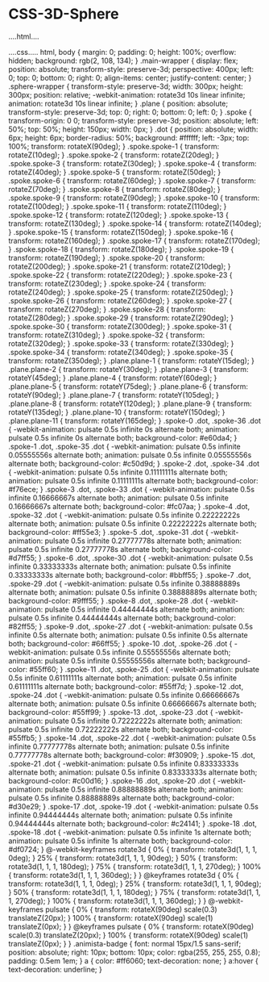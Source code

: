 # CSS-3D-Sphere
....html....
<!DOCTYPE html>
<html>
  <head>
    <meta charset="utf-8">
    <meta name="viewport" content="width=device-width">
    <title>repl.it</title>
    <link href="style.css" rel="stylesheet" type="text/css" />
  </head>
  <body>
    <script src="script.js"></script>
    <div class="main-wrapper">
  <div class="sphere-wrapper">
    <div class="plane plane-1">
      <div class="spoke spoke-1">
        <div class="dot"></div>
      </div>
      <div class="spoke spoke-2">
        <div class="dot"></div>
      </div>
      <div class="spoke spoke-3">
        <div class="dot"></div>
      </div>
      <div class="spoke spoke-4">
        <div class="dot"></div>
      </div>
      <div class="spoke spoke-5">
        <div class="dot"></div>
      </div>
      <div class="spoke spoke-6">
        <div class="dot"></div>
      </div>
      <div class="spoke spoke-7">
        <div class="dot"></div>
      </div>
      <div class="spoke spoke-8">
        <div class="dot"></div>
      </div>
      <div class="spoke spoke-9">
        <div class="dot"></div>
      </div>
      <div class="spoke spoke-10">
        <div class="dot"></div>
      </div>
      <div class="spoke spoke-11">
        <div class="dot"></div>
      </div>
      <div class="spoke spoke-12">
        <div class="dot"></div>
      </div>
      <div class="spoke spoke-13">
        <div class="dot"></div>
      </div>
      <div class="spoke spoke-14">
        <div class="dot"></div>
      </div>
      <div class="spoke spoke-15">
        <div class="dot"></div>
      </div>
      <div class="spoke spoke-16">
        <div class="dot"></div>
      </div>
      <div class="spoke spoke-17">
        <div class="dot"></div>
      </div>
      <div class="spoke spoke-18">
        <div class="dot"></div>
      </div>
      <div class="spoke spoke-19">
        <div class="dot"></div>
      </div>
      <div class="spoke spoke-20">
        <div class="dot"></div>
      </div>
      <div class="spoke spoke-21">
        <div class="dot"></div>
      </div>
      <div class="spoke spoke-22">
        <div class="dot"></div>
      </div>
      <div class="spoke spoke-23">
        <div class="dot"></div>
      </div>
      <div class="spoke spoke-24">
        <div class="dot"></div>
      </div>
      <div class="spoke spoke-25">
        <div class="dot"></div>
      </div>
      <div class="spoke spoke-26">
        <div class="dot"></div>
      </div>
      <div class="spoke spoke-27">
        <div class="dot"></div>
      </div>
      <div class="spoke spoke-28">
        <div class="dot"></div>
      </div>
      <div class="spoke spoke-29">
        <div class="dot"></div>
      </div>
      <div class="spoke spoke-30">
        <div class="dot"></div>
      </div>
      <div class="spoke spoke-31">
        <div class="dot"></div>
      </div>
      <div class="spoke spoke-32">
        <div class="dot"></div>
      </div>
      <div class="spoke spoke-33">
        <div class="dot"></div>
      </div>
      <div class="spoke spoke-34">
        <div class="dot"></div>
      </div>
      <div class="spoke spoke-35">
        <div class="dot"></div>
      </div>
      <div class="spoke spoke-36">
        <div class="dot"></div>
      </div>
    </div>
    <div class="plane plane-2">
      <div class="spoke spoke-1">
        <div class="dot"></div>
      </div>
      <div class="spoke spoke-2">
        <div class="dot"></div>
      </div>
      <div class="spoke spoke-3">
        <div class="dot"></div>
      </div>
      <div class="spoke spoke-4">
        <div class="dot"></div>
      </div>
      <div class="spoke spoke-5">
        <div class="dot"></div>
      </div>
      <div class="spoke spoke-6">
        <div class="dot"></div>
      </div>
      <div class="spoke spoke-7">
        <div class="dot"></div>
      </div>
      <div class="spoke spoke-8">
        <div class="dot"></div>
      </div>
      <div class="spoke spoke-9">
        <div class="dot"></div>
      </div>
      <div class="spoke spoke-10">
        <div class="dot"></div>
      </div>
      <div class="spoke spoke-11">
        <div class="dot"></div>
      </div>
      <div class="spoke spoke-12">
        <div class="dot"></div>
      </div>
      <div class="spoke spoke-13">
        <div class="dot"></div>
      </div>
      <div class="spoke spoke-14">
        <div class="dot"></div>
      </div>
      <div class="spoke spoke-15">
        <div class="dot"></div>
      </div>
      <div class="spoke spoke-16">
        <div class="dot"></div>
      </div>
      <div class="spoke spoke-17">
        <div class="dot"></div>
      </div>
      <div class="spoke spoke-18">
        <div class="dot"></div>
      </div>
      <div class="spoke spoke-19">
        <div class="dot"></div>
      </div>
      <div class="spoke spoke-20">
        <div class="dot"></div>
      </div>
      <div class="spoke spoke-21">
        <div class="dot"></div>
      </div>
      <div class="spoke spoke-22">
        <div class="dot"></div>
      </div>
      <div class="spoke spoke-23">
        <div class="dot"></div>
      </div>
      <div class="spoke spoke-24">
        <div class="dot"></div>
      </div>
      <div class="spoke spoke-25">
        <div class="dot"></div>
      </div>
      <div class="spoke spoke-26">
        <div class="dot"></div>
      </div>
      <div class="spoke spoke-27">
        <div class="dot"></div>
      </div>
      <div class="spoke spoke-28">
        <div class="dot"></div>
      </div>
      <div class="spoke spoke-29">
        <div class="dot"></div>
      </div>
      <div class="spoke spoke-30">
        <div class="dot"></div>
      </div>
      <div class="spoke spoke-31">
        <div class="dot"></div>
      </div>
      <div class="spoke spoke-32">
        <div class="dot"></div>
      </div>
      <div class="spoke spoke-33">
        <div class="dot"></div>
      </div>
      <div class="spoke spoke-34">
        <div class="dot"></div>
      </div>
      <div class="spoke spoke-35">
        <div class="dot"></div>
      </div>
      <div class="spoke spoke-36">
        <div class="dot"></div>
      </div>
    </div>
    <div class="plane plane-3">
      <div class="spoke spoke-1">
        <div class="dot"></div>
      </div>
      <div class="spoke spoke-2">
        <div class="dot"></div>
      </div>
      <div class="spoke spoke-3">
        <div class="dot"></div>
      </div>
      <div class="spoke spoke-4">
        <div class="dot"></div>
      </div>
      <div class="spoke spoke-5">
        <div class="dot"></div>
      </div>
      <div class="spoke spoke-6">
        <div class="dot"></div>
      </div>
      <div class="spoke spoke-7">
        <div class="dot"></div>
      </div>
      <div class="spoke spoke-8">
        <div class="dot"></div>
      </div>
      <div class="spoke spoke-9">
        <div class="dot"></div>
      </div>
      <div class="spoke spoke-10">
        <div class="dot"></div>
      </div>
      <div class="spoke spoke-11">
        <div class="dot"></div>
      </div>
      <div class="spoke spoke-12">
        <div class="dot"></div>
      </div>
      <div class="spoke spoke-13">
        <div class="dot"></div>
      </div>
      <div class="spoke spoke-14">
        <div class="dot"></div>
      </div>
      <div class="spoke spoke-15">
        <div class="dot"></div>
      </div>
      <div class="spoke spoke-16">
        <div class="dot"></div>
      </div>
      <div class="spoke spoke-17">
        <div class="dot"></div>
      </div>
      <div class="spoke spoke-18">
        <div class="dot"></div>
      </div>
      <div class="spoke spoke-19">
        <div class="dot"></div>
      </div>
      <div class="spoke spoke-20">
        <div class="dot"></div>
      </div>
      <div class="spoke spoke-21">
        <div class="dot"></div>
      </div>
      <div class="spoke spoke-22">
        <div class="dot"></div>
      </div>
      <div class="spoke spoke-23">
        <div class="dot"></div>
      </div>
      <div class="spoke spoke-24">
        <div class="dot"></div>
      </div>
      <div class="spoke spoke-25">
        <div class="dot"></div>
      </div>
      <div class="spoke spoke-26">
        <div class="dot"></div>
      </div>
      <div class="spoke spoke-27">
        <div class="dot"></div>
      </div>
      <div class="spoke spoke-28">
        <div class="dot"></div>
      </div>
      <div class="spoke spoke-29">
        <div class="dot"></div>
      </div>
      <div class="spoke spoke-30">
        <div class="dot"></div>
      </div>
      <div class="spoke spoke-31">
        <div class="dot"></div>
      </div>
      <div class="spoke spoke-32">
        <div class="dot"></div>
      </div>
      <div class="spoke spoke-33">
        <div class="dot"></div>
      </div>
      <div class="spoke spoke-34">
        <div class="dot"></div>
      </div>
      <div class="spoke spoke-35">
        <div class="dot"></div>
      </div>
      <div class="spoke spoke-36">
        <div class="dot"></div>
      </div>
    </div>
    <div class="plane plane-4">
      <div class="spoke spoke-1">
        <div class="dot"></div>
      </div>
      <div class="spoke spoke-2">
        <div class="dot"></div>
      </div>
      <div class="spoke spoke-3">
        <div class="dot"></div>
      </div>
      <div class="spoke spoke-4">
        <div class="dot"></div>
      </div>
      <div class="spoke spoke-5">
        <div class="dot"></div>
      </div>
      <div class="spoke spoke-6">
        <div class="dot"></div>
      </div>
      <div class="spoke spoke-7">
        <div class="dot"></div>
      </div>
      <div class="spoke spoke-8">
        <div class="dot"></div>
      </div>
      <div class="spoke spoke-9">
        <div class="dot"></div>
      </div>
      <div class="spoke spoke-10">
        <div class="dot"></div>
      </div>
      <div class="spoke spoke-11">
        <div class="dot"></div>
      </div>
      <div class="spoke spoke-12">
        <div class="dot"></div>
      </div>
      <div class="spoke spoke-13">
        <div class="dot"></div>
      </div>
      <div class="spoke spoke-14">
        <div class="dot"></div>
      </div>
      <div class="spoke spoke-15">
        <div class="dot"></div>
      </div>
      <div class="spoke spoke-16">
        <div class="dot"></div>
      </div>
      <div class="spoke spoke-17">
        <div class="dot"></div>
      </div>
      <div class="spoke spoke-18">
        <div class="dot"></div>
      </div>
      <div class="spoke spoke-19">
        <div class="dot"></div>
      </div>
      <div class="spoke spoke-20">
        <div class="dot"></div>
      </div>
      <div class="spoke spoke-21">
        <div class="dot"></div>
      </div>
      <div class="spoke spoke-22">
        <div class="dot"></div>
      </div>
      <div class="spoke spoke-23">
        <div class="dot"></div>
      </div>
      <div class="spoke spoke-24">
        <div class="dot"></div>
      </div>
      <div class="spoke spoke-25">
        <div class="dot"></div>
      </div>
      <div class="spoke spoke-26">
        <div class="dot"></div>
      </div>
      <div class="spoke spoke-27">
        <div class="dot"></div>
      </div>
      <div class="spoke spoke-28">
        <div class="dot"></div>
      </div>
      <div class="spoke spoke-29">
        <div class="dot"></div>
      </div>
      <div class="spoke spoke-30">
        <div class="dot"></div>
      </div>
      <div class="spoke spoke-31">
        <div class="dot"></div>
      </div>
      <div class="spoke spoke-32">
        <div class="dot"></div>
      </div>
      <div class="spoke spoke-33">
        <div class="dot"></div>
      </div>
      <div class="spoke spoke-34">
        <div class="dot"></div>
      </div>
      <div class="spoke spoke-35">
        <div class="dot"></div>
      </div>
      <div class="spoke spoke-36">
        <div class="dot"></div>
      </div>
    </div>
    <div class="plane plane-5">
      <div class="spoke spoke-1">
        <div class="dot"></div>
      </div>
      <div class="spoke spoke-2">
        <div class="dot"></div>
      </div>
      <div class="spoke spoke-3">
        <div class="dot"></div>
      </div>
      <div class="spoke spoke-4">
        <div class="dot"></div>
      </div>
      <div class="spoke spoke-5">
        <div class="dot"></div>
      </div>
      <div class="spoke spoke-6">
        <div class="dot"></div>
      </div>
      <div class="spoke spoke-7">
        <div class="dot"></div>
      </div>
      <div class="spoke spoke-8">
        <div class="dot"></div>
      </div>
      <div class="spoke spoke-9">
        <div class="dot"></div>
      </div>
      <div class="spoke spoke-10">
        <div class="dot"></div>
      </div>
      <div class="spoke spoke-11">
        <div class="dot"></div>
      </div>
      <div class="spoke spoke-12">
        <div class="dot"></div>
      </div>
      <div class="spoke spoke-13">
        <div class="dot"></div>
      </div>
      <div class="spoke spoke-14">
        <div class="dot"></div>
      </div>
      <div class="spoke spoke-15">
        <div class="dot"></div>
      </div>
      <div class="spoke spoke-16">
        <div class="dot"></div>
      </div>
      <div class="spoke spoke-17">
        <div class="dot"></div>
      </div>
      <div class="spoke spoke-18">
        <div class="dot"></div>
      </div>
      <div class="spoke spoke-19">
        <div class="dot"></div>
      </div>
      <div class="spoke spoke-20">
        <div class="dot"></div>
      </div>
      <div class="spoke spoke-21">
        <div class="dot"></div>
      </div>
      <div class="spoke spoke-22">
        <div class="dot"></div>
      </div>
      <div class="spoke spoke-23">
        <div class="dot"></div>
      </div>
      <div class="spoke spoke-24">
        <div class="dot"></div>
      </div>
      <div class="spoke spoke-25">
        <div class="dot"></div>
      </div>
      <div class="spoke spoke-26">
        <div class="dot"></div>
      </div>
      <div class="spoke spoke-27">
        <div class="dot"></div>
      </div>
      <div class="spoke spoke-28">
        <div class="dot"></div>
      </div>
      <div class="spoke spoke-29">
        <div class="dot"></div>
      </div>
      <div class="spoke spoke-30">
        <div class="dot"></div>
      </div>
      <div class="spoke spoke-31">
        <div class="dot"></div>
      </div>
      <div class="spoke spoke-32">
        <div class="dot"></div>
      </div>
      <div class="spoke spoke-33">
        <div class="dot"></div>
      </div>
      <div class="spoke spoke-34">
        <div class="dot"></div>
      </div>
      <div class="spoke spoke-35">
        <div class="dot"></div>
      </div>
      <div class="spoke spoke-36">
        <div class="dot"></div>
      </div>
    </div>
    <div class="plane plane-6">
      <div class="spoke spoke-1">
        <div class="dot"></div>
      </div>
      <div class="spoke spoke-2">
        <div class="dot"></div>
      </div>
      <div class="spoke spoke-3">
        <div class="dot"></div>
      </div>
      <div class="spoke spoke-4">
        <div class="dot"></div>
      </div>
      <div class="spoke spoke-5">
        <div class="dot"></div>
      </div>
      <div class="spoke spoke-6">
        <div class="dot"></div>
      </div>
      <div class="spoke spoke-7">
        <div class="dot"></div>
      </div>
      <div class="spoke spoke-8">
        <div class="dot"></div>
      </div>
      <div class="spoke spoke-9">
        <div class="dot"></div>
      </div>
      <div class="spoke spoke-10">
        <div class="dot"></div>
      </div>
      <div class="spoke spoke-11">
        <div class="dot"></div>
      </div>
      <div class="spoke spoke-12">
        <div class="dot"></div>
      </div>
      <div class="spoke spoke-13">
        <div class="dot"></div>
      </div>
      <div class="spoke spoke-14">
        <div class="dot"></div>
      </div>
      <div class="spoke spoke-15">
        <div class="dot"></div>
      </div>
      <div class="spoke spoke-16">
        <div class="dot"></div>
      </div>
      <div class="spoke spoke-17">
        <div class="dot"></div>
      </div>
      <div class="spoke spoke-18">
        <div class="dot"></div>
      </div>
      <div class="spoke spoke-19">
        <div class="dot"></div>
      </div>
      <div class="spoke spoke-20">
        <div class="dot"></div>
      </div>
      <div class="spoke spoke-21">
        <div class="dot"></div>
      </div>
      <div class="spoke spoke-22">
        <div class="dot"></div>
      </div>
      <div class="spoke spoke-23">
        <div class="dot"></div>
      </div>
      <div class="spoke spoke-24">
        <div class="dot"></div>
      </div>
      <div class="spoke spoke-25">
        <div class="dot"></div>
      </div>
      <div class="spoke spoke-26">
        <div class="dot"></div>
      </div>
      <div class="spoke spoke-27">
        <div class="dot"></div>
      </div>
      <div class="spoke spoke-28">
        <div class="dot"></div>
      </div>
      <div class="spoke spoke-29">
        <div class="dot"></div>
      </div>
      <div class="spoke spoke-30">
        <div class="dot"></div>
      </div>
      <div class="spoke spoke-31">
        <div class="dot"></div>
      </div>
      <div class="spoke spoke-32">
        <div class="dot"></div>
      </div>
      <div class="spoke spoke-33">
        <div class="dot"></div>
      </div>
      <div class="spoke spoke-34">
        <div class="dot"></div>
      </div>
      <div class="spoke spoke-35">
        <div class="dot"></div>
      </div>
      <div class="spoke spoke-36">
        <div class="dot"></div>
      </div>
    </div>
    <div class="plane plane-7">
      <div class="spoke spoke-1">
        <div class="dot"></div>
      </div>
      <div class="spoke spoke-2">
        <div class="dot"></div>
      </div>
      <div class="spoke spoke-3">
        <div class="dot"></div>
      </div>
      <div class="spoke spoke-4">
        <div class="dot"></div>
      </div>
      <div class="spoke spoke-5">
        <div class="dot"></div>
      </div>
      <div class="spoke spoke-6">
        <div class="dot"></div>
      </div>
      <div class="spoke spoke-7">
        <div class="dot"></div>
      </div>
      <div class="spoke spoke-8">
        <div class="dot"></div>
      </div>
      <div class="spoke spoke-9">
        <div class="dot"></div>
      </div>
      <div class="spoke spoke-10">
        <div class="dot"></div>
      </div>
      <div class="spoke spoke-11">
        <div class="dot"></div>
      </div>
      <div class="spoke spoke-12">
        <div class="dot"></div>
      </div>
      <div class="spoke spoke-13">
        <div class="dot"></div>
      </div>
      <div class="spoke spoke-14">
        <div class="dot"></div>
      </div>
      <div class="spoke spoke-15">
        <div class="dot"></div>
      </div>
      <div class="spoke spoke-16">
        <div class="dot"></div>
      </div>
      <div class="spoke spoke-17">
        <div class="dot"></div>
      </div>
      <div class="spoke spoke-18">
        <div class="dot"></div>
      </div>
      <div class="spoke spoke-19">
        <div class="dot"></div>
      </div>
      <div class="spoke spoke-20">
        <div class="dot"></div>
      </div>
      <div class="spoke spoke-21">
        <div class="dot"></div>
      </div>
      <div class="spoke spoke-22">
        <div class="dot"></div>
      </div>
      <div class="spoke spoke-23">
        <div class="dot"></div>
      </div>
      <div class="spoke spoke-24">
        <div class="dot"></div>
      </div>
      <div class="spoke spoke-25">
        <div class="dot"></div>
      </div>
      <div class="spoke spoke-26">
        <div class="dot"></div>
      </div>
      <div class="spoke spoke-27">
        <div class="dot"></div>
      </div>
      <div class="spoke spoke-28">
        <div class="dot"></div>
      </div>
      <div class="spoke spoke-29">
        <div class="dot"></div>
      </div>
      <div class="spoke spoke-30">
        <div class="dot"></div>
      </div>
      <div class="spoke spoke-31">
        <div class="dot"></div>
      </div>
      <div class="spoke spoke-32">
        <div class="dot"></div>
      </div>
      <div class="spoke spoke-33">
        <div class="dot"></div>
      </div>
      <div class="spoke spoke-34">
        <div class="dot"></div>
      </div>
      <div class="spoke spoke-35">
        <div class="dot"></div>
      </div>
      <div class="spoke spoke-36">
        <div class="dot"></div>
      </div>
    </div>
    <div class="plane plane-8">
      <div class="spoke spoke-1">
        <div class="dot"></div>
      </div>
      <div class="spoke spoke-2">
        <div class="dot"></div>
      </div>
      <div class="spoke spoke-3">
        <div class="dot"></div>
      </div>
      <div class="spoke spoke-4">
        <div class="dot"></div>
      </div>
      <div class="spoke spoke-5">
        <div class="dot"></div>
      </div>
      <div class="spoke spoke-6">
        <div class="dot"></div>
      </div>
      <div class="spoke spoke-7">
        <div class="dot"></div>
      </div>
      <div class="spoke spoke-8">
        <div class="dot"></div>
      </div>
      <div class="spoke spoke-9">
        <div class="dot"></div>
      </div>
      <div class="spoke spoke-10">
        <div class="dot"></div>
      </div>
      <div class="spoke spoke-11">
        <div class="dot"></div>
      </div>
      <div class="spoke spoke-12">
        <div class="dot"></div>
      </div>
      <div class="spoke spoke-13">
        <div class="dot"></div>
      </div>
      <div class="spoke spoke-14">
        <div class="dot"></div>
      </div>
      <div class="spoke spoke-15">
        <div class="dot"></div>
      </div>
      <div class="spoke spoke-16">
        <div class="dot"></div>
      </div>
      <div class="spoke spoke-17">
        <div class="dot"></div>
      </div>
      <div class="spoke spoke-18">
        <div class="dot"></div>
      </div>
      <div class="spoke spoke-19">
        <div class="dot"></div>
      </div>
      <div class="spoke spoke-20">
        <div class="dot"></div>
      </div>
      <div class="spoke spoke-21">
        <div class="dot"></div>
      </div>
      <div class="spoke spoke-22">
        <div class="dot"></div>
      </div>
      <div class="spoke spoke-23">
        <div class="dot"></div>
      </div>
      <div class="spoke spoke-24">
        <div class="dot"></div>
      </div>
      <div class="spoke spoke-25">
        <div class="dot"></div>
      </div>
      <div class="spoke spoke-26">
        <div class="dot"></div>
      </div>
      <div class="spoke spoke-27">
        <div class="dot"></div>
      </div>
      <div class="spoke spoke-28">
        <div class="dot"></div>
      </div>
      <div class="spoke spoke-29">
        <div class="dot"></div>
      </div>
      <div class="spoke spoke-30">
        <div class="dot"></div>
      </div>
      <div class="spoke spoke-31">
        <div class="dot"></div>
      </div>
      <div class="spoke spoke-32">
        <div class="dot"></div>
      </div>
      <div class="spoke spoke-33">
        <div class="dot"></div>
      </div>
      <div class="spoke spoke-34">
        <div class="dot"></div>
      </div>
      <div class="spoke spoke-35">
        <div class="dot"></div>
      </div>
      <div class="spoke spoke-36">
        <div class="dot"></div>
      </div>
    </div>
    <div class="plane plane-9">
      <div class="spoke spoke-1">
        <div class="dot"></div>
      </div>
      <div class="spoke spoke-2">
        <div class="dot"></div>
      </div>
      <div class="spoke spoke-3">
        <div class="dot"></div>
      </div>
      <div class="spoke spoke-4">
        <div class="dot"></div>
      </div>
      <div class="spoke spoke-5">
        <div class="dot"></div>
      </div>
      <div class="spoke spoke-6">
        <div class="dot"></div>
      </div>
      <div class="spoke spoke-7">
        <div class="dot"></div>
      </div>
      <div class="spoke spoke-8">
        <div class="dot"></div>
      </div>
      <div class="spoke spoke-9">
        <div class="dot"></div>
      </div>
      <div class="spoke spoke-10">
        <div class="dot"></div>
      </div>
      <div class="spoke spoke-11">
        <div class="dot"></div>
      </div>
      <div class="spoke spoke-12">
        <div class="dot"></div>
      </div>
      <div class="spoke spoke-13">
        <div class="dot"></div>
      </div>
      <div class="spoke spoke-14">
        <div class="dot"></div>
      </div>
      <div class="spoke spoke-15">
        <div class="dot"></div>
      </div>
      <div class="spoke spoke-16">
        <div class="dot"></div>
      </div>
      <div class="spoke spoke-17">
        <div class="dot"></div>
      </div>
      <div class="spoke spoke-18">
        <div class="dot"></div>
      </div>
      <div class="spoke spoke-19">
        <div class="dot"></div>
      </div>
      <div class="spoke spoke-20">
        <div class="dot"></div>
      </div>
      <div class="spoke spoke-21">
        <div class="dot"></div>
      </div>
      <div class="spoke spoke-22">
        <div class="dot"></div>
      </div>
      <div class="spoke spoke-23">
        <div class="dot"></div>
      </div>
      <div class="spoke spoke-24">
        <div class="dot"></div>
      </div>
      <div class="spoke spoke-25">
        <div class="dot"></div>
      </div>
      <div class="spoke spoke-26">
        <div class="dot"></div>
      </div>
      <div class="spoke spoke-27">
        <div class="dot"></div>
      </div>
      <div class="spoke spoke-28">
        <div class="dot"></div>
      </div>
      <div class="spoke spoke-29">
        <div class="dot"></div>
      </div>
      <div class="spoke spoke-30">
        <div class="dot"></div>
      </div>
      <div class="spoke spoke-31">
        <div class="dot"></div>
      </div>
      <div class="spoke spoke-32">
        <div class="dot"></div>
      </div>
      <div class="spoke spoke-33">
        <div class="dot"></div>
      </div>
      <div class="spoke spoke-34">
        <div class="dot"></div>
      </div>
      <div class="spoke spoke-35">
        <div class="dot"></div>
      </div>
      <div class="spoke spoke-36">
        <div class="dot"></div>
      </div>
    </div>
    <div class="plane plane-10">
      <div class="spoke spoke-1">
        <div class="dot"></div>
      </div>
      <div class="spoke spoke-2">
        <div class="dot"></div>
      </div>
      <div class="spoke spoke-3">
        <div class="dot"></div>
      </div>
      <div class="spoke spoke-4">
        <div class="dot"></div>
      </div>
      <div class="spoke spoke-5">
        <div class="dot"></div>
      </div>
      <div class="spoke spoke-6">
        <div class="dot"></div>
      </div>
      <div class="spoke spoke-7">
        <div class="dot"></div>
      </div>
      <div class="spoke spoke-8">
        <div class="dot"></div>
      </div>
      <div class="spoke spoke-9">
        <div class="dot"></div>
      </div>
      <div class="spoke spoke-10">
        <div class="dot"></div>
      </div>
      <div class="spoke spoke-11">
        <div class="dot"></div>
      </div>
      <div class="spoke spoke-12">
        <div class="dot"></div>
      </div>
      <div class="spoke spoke-13">
        <div class="dot"></div>
      </div>
      <div class="spoke spoke-14">
        <div class="dot"></div>
      </div>
      <div class="spoke spoke-15">
        <div class="dot"></div>
      </div>
      <div class="spoke spoke-16">
        <div class="dot"></div>
      </div>
      <div class="spoke spoke-17">
        <div class="dot"></div>
      </div>
      <div class="spoke spoke-18">
        <div class="dot"></div>
      </div>
      <div class="spoke spoke-19">
        <div class="dot"></div>
      </div>
      <div class="spoke spoke-20">
        <div class="dot"></div>
      </div>
      <div class="spoke spoke-21">
        <div class="dot"></div>
      </div>
      <div class="spoke spoke-22">
        <div class="dot"></div>
      </div>
      <div class="spoke spoke-23">
        <div class="dot"></div>
      </div>
      <div class="spoke spoke-24">
        <div class="dot"></div>
      </div>
      <div class="spoke spoke-25">
        <div class="dot"></div>
      </div>
      <div class="spoke spoke-26">
        <div class="dot"></div>
      </div>
      <div class="spoke spoke-27">
        <div class="dot"></div>
      </div>
      <div class="spoke spoke-28">
        <div class="dot"></div>
      </div>
      <div class="spoke spoke-29">
        <div class="dot"></div>
      </div>
      <div class="spoke spoke-30">
        <div class="dot"></div>
      </div>
      <div class="spoke spoke-31">
        <div class="dot"></div>
      </div>
      <div class="spoke spoke-32">
        <div class="dot"></div>
      </div>
      <div class="spoke spoke-33">
        <div class="dot"></div>
      </div>
      <div class="spoke spoke-34">
        <div class="dot"></div>
      </div>
      <div class="spoke spoke-35">
        <div class="dot"></div>
      </div>
      <div class="spoke spoke-36">
        <div class="dot"></div>
      </div>
    </div>
    <div class="plane plane-11">
      <div class="spoke spoke-1">
        <div class="dot"></div>
      </div>
      <div class="spoke spoke-2">
        <div class="dot"></div>
      </div>
      <div class="spoke spoke-3">
        <div class="dot"></div>
      </div>
      <div class="spoke spoke-4">
        <div class="dot"></div>
      </div>
      <div class="spoke spoke-5">
        <div class="dot"></div>
      </div>
      <div class="spoke spoke-6">
        <div class="dot"></div>
      </div>
      <div class="spoke spoke-7">
        <div class="dot"></div>
      </div>
      <div class="spoke spoke-8">
        <div class="dot"></div>
      </div>
      <div class="spoke spoke-9">
        <div class="dot"></div>
      </div>
      <div class="spoke spoke-10">
        <div class="dot"></div>
      </div>
      <div class="spoke spoke-11">
        <div class="dot"></div>
      </div>
      <div class="spoke spoke-12">
        <div class="dot"></div>
      </div>
      <div class="spoke spoke-13">
        <div class="dot"></div>
      </div>
      <div class="spoke spoke-14">
        <div class="dot"></div>
      </div>
      <div class="spoke spoke-15">
        <div class="dot"></div>
      </div>
      <div class="spoke spoke-16">
        <div class="dot"></div>
      </div>
      <div class="spoke spoke-17">
        <div class="dot"></div>
      </div>
      <div class="spoke spoke-18">
        <div class="dot"></div>
      </div>
      <div class="spoke spoke-19">
        <div class="dot"></div>
      </div>
      <div class="spoke spoke-20">
        <div class="dot"></div>
      </div>
      <div class="spoke spoke-21">
        <div class="dot"></div>
      </div>
      <div class="spoke spoke-22">
        <div class="dot"></div>
      </div>
      <div class="spoke spoke-23">
        <div class="dot"></div>
      </div>
      <div class="spoke spoke-24">
        <div class="dot"></div>
      </div>
      <div class="spoke spoke-25">
        <div class="dot"></div>
      </div>
      <div class="spoke spoke-26">
        <div class="dot"></div>
      </div>
      <div class="spoke spoke-27">
        <div class="dot"></div>
      </div>
      <div class="spoke spoke-28">
        <div class="dot"></div>
      </div>
      <div class="spoke spoke-29">
        <div class="dot"></div>
      </div>
      <div class="spoke spoke-30">
        <div class="dot"></div>
      </div>
      <div class="spoke spoke-31">
        <div class="dot"></div>
      </div>
      <div class="spoke spoke-32">
        <div class="dot"></div>
      </div>
      <div class="spoke spoke-33">
        <div class="dot"></div>
      </div>
      <div class="spoke spoke-34">
        <div class="dot"></div>
      </div>
      <div class="spoke spoke-35">
        <div class="dot"></div>
      </div>
      <div class="spoke spoke-36">
        <div class="dot"></div>
      </div>
    </div>
    <div class="plane plane-12">
      <div class="spoke spoke-1">
        <div class="dot"></div>
      </div>
      <div class="spoke spoke-2">
        <div class="dot"></div>
      </div>
      <div class="spoke spoke-3">
        <div class="dot"></div>
      </div>
      <div class="spoke spoke-4">
        <div class="dot"></div>
      </div>
      <div class="spoke spoke-5">
        <div class="dot"></div>
      </div>
      <div class="spoke spoke-6">
        <div class="dot"></div>
      </div>
      <div class="spoke spoke-7">
        <div class="dot"></div>
      </div>
      <div class="spoke spoke-8">
        <div class="dot"></div>
      </div>
      <div class="spoke spoke-9">
        <div class="dot"></div>
      </div>
      <div class="spoke spoke-10">
        <div class="dot"></div>
      </div>
      <div class="spoke spoke-11">
        <div class="dot"></div>
      </div>
      <div class="spoke spoke-12">
        <div class="dot"></div>
      </div>
      <div class="spoke spoke-13">
        <div class="dot"></div>
      </div>
      <div class="spoke spoke-14">
        <div class="dot"></div>
      </div>
      <div class="spoke spoke-15">
        <div class="dot"></div>
      </div>
      <div class="spoke spoke-16">
        <div class="dot"></div>
      </div>
      <div class="spoke spoke-17">
        <div class="dot"></div>
      </div>
      <div class="spoke spoke-18">
        <div class="dot"></div>
      </div>
      <div class="spoke spoke-19">
        <div class="dot"></div>
      </div>
      <div class="spoke spoke-20">
        <div class="dot"></div>
      </div>
      <div class="spoke spoke-21">
        <div class="dot"></div>
      </div>
      <div class="spoke spoke-22">
        <div class="dot"></div>
      </div>
      <div class="spoke spoke-23">
        <div class="dot"></div>
      </div>
      <div class="spoke spoke-24">
        <div class="dot"></div>
      </div>
      <div class="spoke spoke-25">
        <div class="dot"></div>
      </div>
      <div class="spoke spoke-26">
        <div class="dot"></div>
      </div>
      <div class="spoke spoke-27">
        <div class="dot"></div>
      </div>
      <div class="spoke spoke-28">
        <div class="dot"></div>
      </div>
      <div class="spoke spoke-29">
        <div class="dot"></div>
      </div>
      <div class="spoke spoke-30">
        <div class="dot"></div>
      </div>
      <div class="spoke spoke-31">
        <div class="dot"></div>
      </div>
      <div class="spoke spoke-32">
        <div class="dot"></div>
      </div>
      <div class="spoke spoke-33">
        <div class="dot"></div>
      </div>
      <div class="spoke spoke-34">
        <div class="dot"></div>
      </div>
      <div class="spoke spoke-35">
        <div class="dot"></div>
      </div>
      <div class="spoke spoke-36">
        <div class="dot"></div>
      </div>
    </div>
  </div>
</div>
  </body>
</html>
....css.....
html,
body {
  margin: 0;
  padding: 0;
  height: 100%;
  overflow: hidden;
  background: rgb(2, 108, 134);
}
.main-wrapper {
  display: flex;
  position: absolute;
  transform-style: preserve-3d;
  perspective: 400px;
  left: 0;
  top: 0;
  bottom: 0;
  right: 0;
  align-items: center;
  justify-content: center;
}
.sphere-wrapper {
  transform-style: preserve-3d;
  width: 300px;
  height: 300px;
  position: relative;
  -webkit-animation: rotate3d 10s linear infinite;
          animation: rotate3d 10s linear infinite;
}
.plane {
  position: absolute;
  transform-style: preserve-3d;
  top: 0;
  right: 0;
  bottom: 0;
  left: 0;
}
.spoke {
  transform-origin: 0 0;
  transform-style: preserve-3d;
  position: absolute;
  left: 50%;
  top: 50%;
  height: 150px;
  width: 0px;
}
.dot {
  position: absolute;
  width: 6px;
  height: 6px;
  border-radius: 50%;
  background: #ffffff;
  left: -3px;
  top: 100%;
  transform: rotateX(90deg);
}
.spoke.spoke-1 {
  transform: rotateZ(10deg);
}
.spoke.spoke-2 {
  transform: rotateZ(20deg);
}
.spoke.spoke-3 {
  transform: rotateZ(30deg);
}
.spoke.spoke-4 {
  transform: rotateZ(40deg);
}
.spoke.spoke-5 {
  transform: rotateZ(50deg);
}
.spoke.spoke-6 {
  transform: rotateZ(60deg);
}
.spoke.spoke-7 {
  transform: rotateZ(70deg);
}
.spoke.spoke-8 {
  transform: rotateZ(80deg);
}
.spoke.spoke-9 {
  transform: rotateZ(90deg);
}
.spoke.spoke-10 {
  transform: rotateZ(100deg);
}
.spoke.spoke-11 {
  transform: rotateZ(110deg);
}
.spoke.spoke-12 {
  transform: rotateZ(120deg);
}
.spoke.spoke-13 {
  transform: rotateZ(130deg);
}
.spoke.spoke-14 {
  transform: rotateZ(140deg);
}
.spoke.spoke-15 {
  transform: rotateZ(150deg);
}
.spoke.spoke-16 {
  transform: rotateZ(160deg);
}
.spoke.spoke-17 {
  transform: rotateZ(170deg);
}
.spoke.spoke-18 {
  transform: rotateZ(180deg);
}
.spoke.spoke-19 {
  transform: rotateZ(190deg);
}
.spoke.spoke-20 {
  transform: rotateZ(200deg);
}
.spoke.spoke-21 {
  transform: rotateZ(210deg);
}
.spoke.spoke-22 {
  transform: rotateZ(220deg);
}
.spoke.spoke-23 {
  transform: rotateZ(230deg);
}
.spoke.spoke-24 {
  transform: rotateZ(240deg);
}
.spoke.spoke-25 {
  transform: rotateZ(250deg);
}
.spoke.spoke-26 {
  transform: rotateZ(260deg);
}
.spoke.spoke-27 {
  transform: rotateZ(270deg);
}
.spoke.spoke-28 {
  transform: rotateZ(280deg);
}
.spoke.spoke-29 {
  transform: rotateZ(290deg);
}
.spoke.spoke-30 {
  transform: rotateZ(300deg);
}
.spoke.spoke-31 {
  transform: rotateZ(310deg);
}
.spoke.spoke-32 {
  transform: rotateZ(320deg);
}
.spoke.spoke-33 {
  transform: rotateZ(330deg);
}
.spoke.spoke-34 {
  transform: rotateZ(340deg);
}
.spoke.spoke-35 {
  transform: rotateZ(350deg);
}
.plane.plane-1 {
  transform: rotateY(15deg);
}
.plane.plane-2 {
  transform: rotateY(30deg);
}
.plane.plane-3 {
  transform: rotateY(45deg);
}
.plane.plane-4 {
  transform: rotateY(60deg);
}
.plane.plane-5 {
  transform: rotateY(75deg);
}
.plane.plane-6 {
  transform: rotateY(90deg);
}
.plane.plane-7 {
  transform: rotateY(105deg);
}
.plane.plane-8 {
  transform: rotateY(120deg);
}
.plane.plane-9 {
  transform: rotateY(135deg);
}
.plane.plane-10 {
  transform: rotateY(150deg);
}
.plane.plane-11 {
  transform: rotateY(165deg);
}
.spoke-0 .dot,
.spoke-36 .dot {
  -webkit-animation: pulsate 0.5s infinite 0s alternate both;
          animation: pulsate 0.5s infinite 0s alternate both;
  background-color: #e60da4;
}
.spoke-1 .dot,
.spoke-35 .dot {
  -webkit-animation: pulsate 0.5s infinite 0.05555556s alternate both;
          animation: pulsate 0.5s infinite 0.05555556s alternate both;
  background-color: #c50d9d;
}
.spoke-2 .dot,
.spoke-34 .dot {
  -webkit-animation: pulsate 0.5s infinite 0.11111111s alternate both;
          animation: pulsate 0.5s infinite 0.11111111s alternate both;
  background-color: #f76ece;
}
.spoke-3 .dot,
.spoke-33 .dot {
  -webkit-animation: pulsate 0.5s infinite 0.16666667s alternate both;
          animation: pulsate 0.5s infinite 0.16666667s alternate both;
  background-color: #fc07aa;
}
.spoke-4 .dot,
.spoke-32 .dot {
  -webkit-animation: pulsate 0.5s infinite 0.22222222s alternate both;
          animation: pulsate 0.5s infinite 0.22222222s alternate both;
  background-color: #ff55e3;
}
.spoke-5 .dot,
.spoke-31 .dot {
  -webkit-animation: pulsate 0.5s infinite 0.27777778s alternate both;
          animation: pulsate 0.5s infinite 0.27777778s alternate both;
  background-color: #d7ff55;
}
.spoke-6 .dot,
.spoke-30 .dot {
  -webkit-animation: pulsate 0.5s infinite 0.33333333s alternate both;
          animation: pulsate 0.5s infinite 0.33333333s alternate both;
  background-color: #bbff55;
}
.spoke-7 .dot,
.spoke-29 .dot {
  -webkit-animation: pulsate 0.5s infinite 0.38888889s alternate both;
          animation: pulsate 0.5s infinite 0.38888889s alternate both;
  background-color: #9fff55;
}
.spoke-8 .dot,
.spoke-28 .dot {
  -webkit-animation: pulsate 0.5s infinite 0.44444444s alternate both;
          animation: pulsate 0.5s infinite 0.44444444s alternate both;
  background-color: #82ff55;
}
.spoke-9 .dot,
.spoke-27 .dot {
  -webkit-animation: pulsate 0.5s infinite 0.5s alternate both;
          animation: pulsate 0.5s infinite 0.5s alternate both;
  background-color: #66ff55;
}
.spoke-10 .dot,
.spoke-26 .dot {
  -webkit-animation: pulsate 0.5s infinite 0.55555556s alternate both;
          animation: pulsate 0.5s infinite 0.55555556s alternate both;
  background-color: #55ff60;
}
.spoke-11 .dot,
.spoke-25 .dot {
  -webkit-animation: pulsate 0.5s infinite 0.61111111s alternate both;
          animation: pulsate 0.5s infinite 0.61111111s alternate both;
  background-color: #55ff7d;
}
.spoke-12 .dot,
.spoke-24 .dot {
  -webkit-animation: pulsate 0.5s infinite 0.66666667s alternate both;
          animation: pulsate 0.5s infinite 0.66666667s alternate both;
  background-color: #55ff99;
}
.spoke-13 .dot,
.spoke-23 .dot {
  -webkit-animation: pulsate 0.5s infinite 0.72222222s alternate both;
          animation: pulsate 0.5s infinite 0.72222222s alternate both;
  background-color: #55ffb5;
}
.spoke-14 .dot,
.spoke-22 .dot {
  -webkit-animation: pulsate 0.5s infinite 0.77777778s alternate both;
          animation: pulsate 0.5s infinite 0.77777778s alternate both;
  background-color: #f30909;
}
.spoke-15 .dot,
.spoke-21 .dot {
  -webkit-animation: pulsate 0.5s infinite 0.83333333s alternate both;
          animation: pulsate 0.5s infinite 0.83333333s alternate both;
  background-color: #c00d16;
}
.spoke-16 .dot,
.spoke-20 .dot {
  -webkit-animation: pulsate 0.5s infinite 0.88888889s alternate both;
          animation: pulsate 0.5s infinite 0.88888889s alternate both;
  background-color: #d30e29;
}
.spoke-17 .dot,
.spoke-19 .dot {
  -webkit-animation: pulsate 0.5s infinite 0.94444444s alternate both;
          animation: pulsate 0.5s infinite 0.94444444s alternate both;
  background-color: #c24141;
}
.spoke-18 .dot,
.spoke-18 .dot {
  -webkit-animation: pulsate 0.5s infinite 1s alternate both;
          animation: pulsate 0.5s infinite 1s alternate both;
  background-color: #df0724;
}
@-webkit-keyframes rotate3d {
  0% {
    transform: rotate3d(1, 1, 1, 0deg);
  }
  25% {
    transform: rotate3d(1, 1, 1, 90deg);
  }
  50% {
    transform: rotate3d(1, 1, 1, 180deg);
  }
  75% {
    transform: rotate3d(1, 1, 1, 270deg);
  }
  100% {
    transform: rotate3d(1, 1, 1, 360deg);
  }
}
@keyframes rotate3d {
  0% {
    transform: rotate3d(1, 1, 1, 0deg);
  }
  25% {
    transform: rotate3d(1, 1, 1, 90deg);
  }
  50% {
    transform: rotate3d(1, 1, 1, 180deg);
  }
  75% {
    transform: rotate3d(1, 1, 1, 270deg);
  }
  100% {
    transform: rotate3d(1, 1, 1, 360deg);
  }
}
@-webkit-keyframes pulsate {
  0% {
    transform: rotateX(90deg) scale(0.3) translateZ(20px);
  }
  100% {
    transform: rotateX(90deg) scale(1) translateZ(0px);
  }
}
@keyframes pulsate {
  0% {
    transform: rotateX(90deg) scale(0.3) translateZ(20px);
  }
  100% {
    transform: rotateX(90deg) scale(1) translateZ(0px);
  }
}
.animista-badge {
  font: normal 15px/1.5 sans-serif;
  position: absolute;
  right: 10px;
  bottom: 10px;
  color: rgba(255, 255, 255, 0.8);
  padding: 0.5em 1em;
}
a {
  color: #ff6060;
  text-decoration: none;
}
a:hover {
  text-decoration: underline;
}
